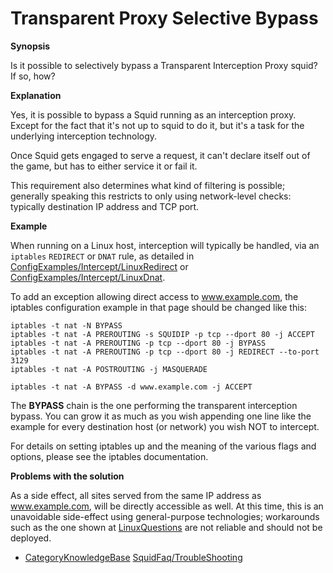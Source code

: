 # Transparent Proxy Selective Bypass

**Synopsis**

Is it possible to selectively bypass a Transparent Interception Proxy
squid? If so, how?

**Explanation**

Yes, it is possible to bypass a Squid running as an interception proxy.
Except for the fact that it's not up to squid to do it, but it's a task
for the underlying interception technology.

Once Squid gets engaged to serve a request, it can't declare itself out
of the game, but has to either service it or fail it.

This requirement also determines what kind of filtering is possible;
generally speaking this restricts to only using network-level checks:
typically destination IP address and TCP port.

**Example**

When running on a Linux host, interception will typically be handled,
via an `iptables` `REDIRECT` or `DNAT` rule, as detailed in
[ConfigExamples/Intercept/LinuxRedirect](https://wiki.squid-cache.org/action/show/KnowledgeBase/TransparentProxySelectiveBypass/ConfigExamples/Intercept/LinuxRedirect#)
or
[ConfigExamples/Intercept/LinuxDnat](https://wiki.squid-cache.org/action/show/KnowledgeBase/TransparentProxySelectiveBypass/ConfigExamples/Intercept/LinuxDnat#).

To add an exception allowing direct access to www.example.com, the
iptables configuration example in that page should be changed like this:

    iptables -t nat -N BYPASS
    iptables -t nat -A PREROUTING -s SQUIDIP -p tcp --dport 80 -j ACCEPT
    iptables -t nat -A PREROUTING -p tcp --dport 80 -j BYPASS
    iptables -t nat -A PREROUTING -p tcp --dport 80 -j REDIRECT --to-port 3129
    iptables -t nat -A POSTROUTING -j MASQUERADE
    
    iptables -t nat -A BYPASS -d www.example.com -j ACCEPT

The **BYPASS** chain is the one performing the transparent interception
bypass. You can grow it as much as you wish appending one line like the
example for every destination host (or network) you wish NOT to
intercept.

For details on setting iptables up and the meaning of the various flags
and options, please see the iptables documentation.

**Problems with the solution**

As a side effect, all sites served from the same IP address as
www.example.com, will be directly accessible as well. At this time, this
is an unavoidable side-effect using general-purpose technologies;
workarounds such as the one shown at
[LinuxQuestions](http://www.linuxquestions.org/questions/linux-networking-3/url-blocking-via-iptables-655678/)
are not reliable and should not be deployed.

  - [CategoryKnowledgeBase](https://wiki.squid-cache.org/action/show/KnowledgeBase/TransparentProxySelectiveBypass/CategoryKnowledgeBase#)
    [SquidFaq/TroubleShooting](https://wiki.squid-cache.org/action/show/KnowledgeBase/TransparentProxySelectiveBypass/SquidFaq/TroubleShooting#)
